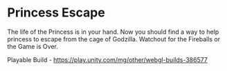# Princess Escape
The life of the Princess is in your hand. Now you should find a way to help princess to escape from the cage of Godzilla. Watchout for the Fireballs or the Game is Over.

Playable Build - https://play.unity.com/mg/other/webgl-builds-386577


